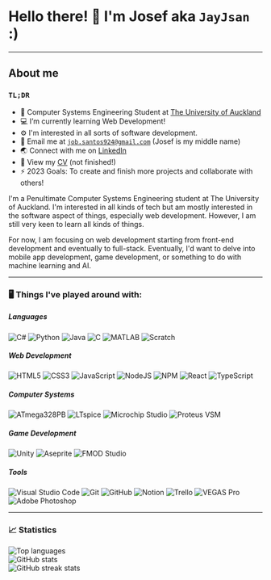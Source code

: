 # Hello there! 👋 I'm Josef aka `JayJsan` :)
---
<!--
**JayJsan/jayjsan** is a ✨ _special_ ✨ repository because its `README.md` (this file) appears on your GitHub profile.

Here are some ideas to get you started:

- 🔭 I’m currently working on ...
- 🌱 I’m currently learning ...
- 👯 I’m looking to collaborate on ...
- 🤔 I’m looking for help with ...
- 💬 Ask me about ...
- 📫 How to reach me: ...
- 😄 Pronouns: ...
- ⚡ Fun fact: ...
-->

## About me
### `TL;DR`
- 👯 Computer Systems Engineering Student at [The University of Auckland](https://www.auckland.ac.nz/en/engineering/about-the-faculty/electrical-computer-and-software-engineering.html)
- 💻 I’m currently learning Web Development!
- ⚙️ I'm interested in all sorts of software development.
- 📧 Email me at [`job.santos924@gmail.com`](mailto:job.santos924@gmail.com) (Josef is my middle name)
- 🌏 Connect with me on [LinkedIn](https://www.linkedin.com/in/josef-santos-7b184a205/)
- 📄 View my [CV](./cv/cv.pdf) (not finished!)
- ⚡ 2023 Goals: To create and finish more projects and collaborate with others!

I'm a Penultimate Computer Systems Engineering student at The University of Auckland.
I'm interested in all kinds of tech but am mostly interested in the software aspect of things, especially web development. However, I am still very keen to learn all kinds of things. 

For now, I am focusing on web development starting from front-end development and eventually to full-stack. Eventually, I'd want to delve into mobile app development, game development, or something to do with machine learning and AI. 

---
### 🖥️ Things I've played around with:

##### Languages
![C#](https://img.shields.io/badge/c%23-%23239120.svg?style=for-the-badge&logo=c-sharp&logoColor=white)
![Python](https://img.shields.io/badge/python-3670A0?style=for-the-badge&logo=python&logoColor=ffdd54)
![Java](https://img.shields.io/badge/java-%23ED8B00.svg?style=for-the-badge&logo=java&logoColor=white) 
![C](https://img.shields.io/badge/c-%2300599C.svg?style=for-the-badge&logo=c&logoColor=white)
![MATLAB](https://img.shields.io/badge/MATLAB-004B87?style=for-the-badge)
![Scratch](https://img.shields.io/badge/Scratch-4D97FF?style=for-the-badge&logo=Scratch&logoColor=white)

##### Web Development
![HTML5](https://img.shields.io/badge/html5-%23E34F26.svg?style=for-the-badge&logo=html5&logoColor=white)
![CSS3](https://img.shields.io/badge/css3-%231572B6.svg?style=for-the-badge&logo=css3&logoColor=white)
![JavaScript](https://img.shields.io/badge/javascript-%23323330.svg?style=for-the-badge&logo=javascript&logoColor=%23F7DF1E)
![NodeJS](https://img.shields.io/badge/node.js-6DA55F?style=for-the-badge&logo=node.js&logoColor=white)
![NPM](https://img.shields.io/badge/NPM-%23CB3837.svg?style=for-the-badge&logo=npm&logoColor=white)
![React](https://img.shields.io/badge/react-%2320232a.svg?style=for-the-badge&logo=react&logoColor=%2361DAFB)
![TypeScript](https://img.shields.io/badge/typescript-%23007ACC.svg?style=for-the-badge&logo=typescript&logoColor=white)

##### Computer Systems
![ATmega328PB](https://img.shields.io/badge/ATmega328PB-ed1b2d?style=for-the-badge)
![LTspice](https://img.shields.io/badge/LTspice-8E0A26?style=for-the-badge)
![Microchip Studio](https://img.shields.io/badge/Microchip_Studio-EE3233?style=for-the-badge)
![Proteus VSM](https://img.shields.io/badge/Proteus_VSM-1C79B3?style=for-the-badge)

##### Game Development
![Unity](https://img.shields.io/badge/unity-%23000000.svg?style=for-the-badge&logo=unity&logoColor=white)
![Aseprite](https://img.shields.io/badge/Aseprite-FFFFFF?style=for-the-badge&logo=Aseprite&logoColor=#7D929E)
![FMOD Studio](https://img.shields.io/badge/-FMOD%20Studio-000000?logo=fmod&logoColor=white&style=for-the-badge)

##### Tools
![Visual Studio Code](https://img.shields.io/badge/Visual%20Studio%20Code-0078d7.svg?style=for-the-badge&logo=visual-studio-code&logoColor=white)
![Git](https://img.shields.io/badge/git-%23F05033.svg?style=for-the-badge&logo=git&logoColor=white)
![GitHub](https://img.shields.io/badge/github-%23121011.svg?style=for-the-badge&logo=github&logoColor=white)
![Notion](https://img.shields.io/badge/Notion-%23000000.svg?style=for-the-badge&logo=notion&logoColor=white)
![Trello](https://img.shields.io/badge/Trello-%23026AA7.svg?style=for-the-badge&logo=Trello&logoColor=white)
![VEGAS Pro](https://img.shields.io/badge/-VEGAS%20Pro-000000?logo=vitess&logoColor=11B3FF&style=for-the-badge)
![Adobe Photoshop](https://img.shields.io/badge/adobe%20photoshop-%2331A8FF.svg?style=for-the-badge&logo=adobe%20photoshop&logoColor=white)

---
### 📈 Statistics
![Top languages](https://github-readme-stats.vercel.app/api/top-langs/?username=jayjsan&count_private=true&theme=react&layout=compact&langs_count=12&hide_border=true&hide=tex)  
![GitHub stats](https://github-readme-stats.vercel.app/api?username=jayjsan&count_private=true&show_icons=true&theme=react&hide_border=true)  
![GitHub streak stats](https://github-readme-streak-stats.herokuapp.com?user=jayjsan&theme=react&hide_border=true&date_format=j%20M%5B%20Y%5D)
